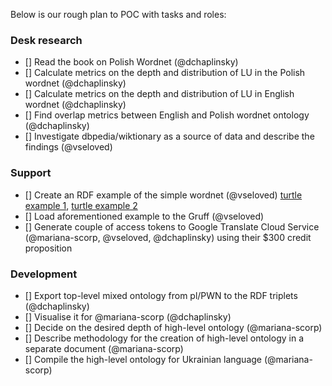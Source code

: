 Below is our rough plan to POC with tasks and roles:

### Desk research
- [] Read the book on Polish Wordnet (@dchaplinsky)
- [] Calculate metrics on the depth and distribution of LU in the Polish wordnet (@dchaplinsky)
- [] Calculate metrics on the depth and distribution of LU in English wordnet (@dchaplinsky)
- [] Find overlap metrics between English and Polish wordnet ontology (@dchaplinsky)
- [] Investigate dbpedia/wiktionary as a source of data and describe the findings (@vseloved)

### Support
- [] Create an RDF example of the simple wordnet (@vseloved) [turtle example 1](http://wordnet-rdf.princeton.edu/about), [turtle example 2](https://github.com/globalwordnet/english-wordnet)
- [] Load aforementioned example to the Gruff (@vseloved)
- [] Generate couple of access tokens to Google Translate Cloud Service (@mariana-scorp, @vseloved, @dchaplinsky) using their $300 credit proposition

### Development
- [] Export top-level mixed ontology from pl/PWN to the RDF triplets (@dchaplinsky)
- [] Visualise it for @mariana-scorp (@dchaplinsky)
- [] Decide on the desired depth of high-level ontology (@mariana-scorp)
- [] Describe methodology for the creation of high-level ontology in a separate document (@mariana-scorp)
- [] Compile the high-level ontology for Ukrainian language (@mariana-scorp)

